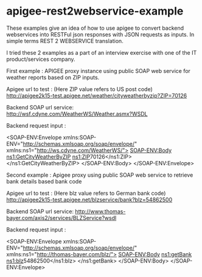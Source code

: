 # apigee-rest2webservice-example
These examples give an idea of how to use apigee to convert backend webservices into RESTFul json responses with JSON requests as inputs. In simple terms REST 2 WEBSERVICE translation.

I tried these 2 examples as a part of an interview exercise with one of the IT product/services company.

First example :
APIGEE proxy instance using public SOAP web service for weather reports based on ZIP inputs.

Apigee url to test :  (Here ZIP value refers to US post code)
http://apigee2k15-test.apigee.net/weather/cityweatherbyzip?ZIP=70126

Backend SOAP url service:
http://wsf.cdyne.com/WeatherWS/Weather.asmx?WSDL

Backend request input : 
<?xml version="1.0" encoding="UTF-8"?>
<SOAP-ENV:Envelope xmlns:SOAP-ENV="http://schemas.xmlsoap.org/soap/envelope/" xmlns:ns1="http://ws.cdyne.com/WeatherWS/">
  <SOAP-ENV:Body>
    <ns1:GetCityWeatherByZIP>
      <ns1:ZIP>70126</ns1:ZIP>
    </ns1:GetCityWeatherByZIP>
  </SOAP-ENV:Body>
</SOAP-ENV:Envelope>


Second example :
Apigee proxy using public SOAP web service to retrieve bank details based bank code 

Apigee url to test :  (Here blz value refers to German bank code)
http://apigee2k15-test.apigee.net/blzservice/bank?blz=54862500

Backend SOAP url service:
http://www.thomas-bayer.com/axis2/services/BLZService?wsdl

Backend request input : 
<?xml version="1.0" encoding="UTF-8"?>
<SOAP-ENV:Envelope xmlns:SOAP-ENV="http://schemas.xmlsoap.org/soap/envelope/" xmlns:ns1="http://thomas-bayer.com/blz/">
  <SOAP-ENV:Body>
    <ns1:getBank>
      <ns1:blz>54862500</ns1:blz>
    </ns1:getBank>
  </SOAP-ENV:Body>
</SOAP-ENV:Envelope>
